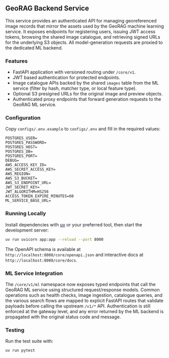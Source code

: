 ## GeoRAG Backend Service

This service provides an authenticated API for managing georeferenced image records that mirror the assets used by the GeoRAG machine learning service. It exposes endpoints for registering users, issuing JWT access tokens, browsing the shared image catalogue, and retrieving signed URLs for the underlying S3 objects. All model-generation requests are proxied to the dedicated ML backend.

### Features

- FastAPI application with versioned routing under `/core/v1`.
- JWT based authentication for protected endpoints.
- Image catalogue APIs backed by the shared `images` table from the ML service (filter by hash, matcher type, or local feature type).
- Optional S3 presigned URLs for the original image and preview objects.
- Authenticated proxy endpoints that forward generation requests to the GeoRAG ML service.

### Configuration

Copy `configs/.env.example` to `configs/.env` and fill in the required values:

```env
POSTGRES_USER=
POSTGRES_PASSWORD=
POSTGRES_HOST=
POSTGRES_DB=
POSTGRES_PORT=
DEBUG=
AWS_ACCESS_KEY_ID=
AWS_SECRET_ACCESS_KEY=
AWS_REGION=
AWS_S3_BUCKET=
AWS_S3_ENDPOINT_URL=
JWT_SECRET_KEY=
JWT_ALGORITHM=HS256
ACCESS_TOKEN_EXPIRE_MINUTES=60
ML_SERVICE_BASE_URL=
```

### Running Locally

Install dependencies with [uv](https://github.com/astral-sh/uv) or your preferred tool, then start the development server:

```bash
uv run uvicorn app:app --reload --port 8000
```

The OpenAPI schema is available at `http://localhost:8000/core/openapi.json` and interactive docs at `http://localhost:8000/core/docs`.

### ML Service Integration

The `/core/v1/ml` namespace now exposes typed endpoints that call the GeoRAG ML service using structured request/response models. Common operations such as health checks, image ingestion, catalogue queries, and the various search flows are mapped to explicit FastAPI routes that validate payloads before calling the upstream `/v1/*` API. Authentication is still enforced at the gateway level, and any error returned by the ML backend is propagated with the original status code and message.

### Testing

Run the test suite with:

```bash
uv run pytest
```
